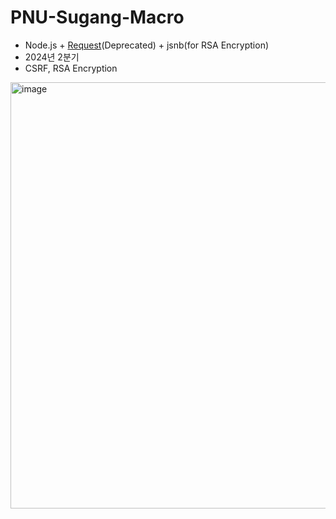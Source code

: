 # PNU-Sugang-Macro

- Node.js + [Request](https://github.com/request/request/)(Deprecated) + jsnb(for RSA Encryption)
- 2024년 2분기
- CSRF, RSA Encryption

<img width="682" alt="image" src="https://github.com/Neibce/PNU-Sugang-Macro/assets/18096595/dd2856a8-0f90-4019-9eac-b9c4ce3355d1">
